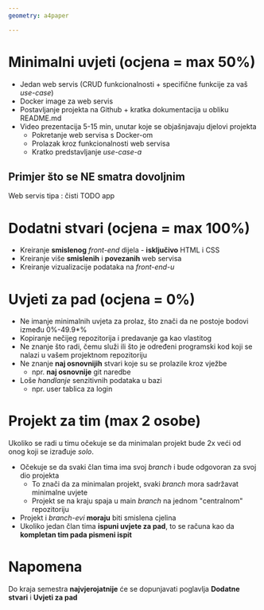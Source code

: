 ```yaml
---
geometry: a4paper

---
```


# Minimalni uvjeti (ocjena = max 50%) 

- Jedan web servis (CRUD funkcionalnosti + specifične funkcije za vaš *use-case*)
- Docker image za web servis
- Postavljanje projekta na Github + kratka dokumentacija u obliku README.md
- Video prezentacija 5-15 min, unutar koje se objašnjavaju djelovi projekta
    - Pokretanje web servisa s Docker-om
    - Prolazak kroz funkcionalnosti web servisa
    - Kratko predstavljanje *use-case-a*

## Primjer što se **NE** smatra dovoljnim

Web servis tipa : čisti TODO app 

# Dodatni stvari (ocjena = max 100%)

- Kreiranje **smislenog** *front-end* dijela - **isključivo** HTML i CSS
- Kreiranje više **smislenih** i **povezanih** web servisa
- Kreiranje vizualizacije podataka na *front-end-u*

# Uvjeti za **pad** (ocjena = 0%)

- Ne imanje minimalnih uvjeta za prolaz, što znači da ne postoje bodovi između 0%-49.9\*%
- Kopiranje nečijeg repozitorija i predavanje ga kao vlastitog
- Ne znanje što radi, čemu služi ili što je određeni programski kod koji se nalazi u vašem projektnom repozitoriju 
- Ne znanje **naj osnovnijih** stvari koje su se prolazile kroz vježbe
    - npr. **naj osnovnije** git naredbe
- Loše *handlanje* senzitivnih podataka u bazi
    - npr. user tablica za login

# Projekt za tim (max 2 osobe)

Ukoliko se radi u timu očekuje se da minimalan projekt bude 2x veći od onog koji se izrađuje *solo*.

- Očekuje se da svaki član tima ima svoj *branch* i bude odgovoran za svoj dio projekta
    - To znači da za minimalan projekt, svaki *branch* mora sadržavat minimalne uvjete
    - Projekt se na kraju spaja u main *branch* na jednom "centralnom" repozitoriju
- Projekt i *branch-evi* **moraju** biti smislena cjelina
- Ukoliko jedan član tima **ispuni uvjete za pad**, to se računa kao da **kompletan tim pada pismeni ispit**

# Napomena

Do kraja semestra **najvjerojatnije** će se dopunjavati poglavlja **Dodatne stvari** i **Uvjeti za pad**
